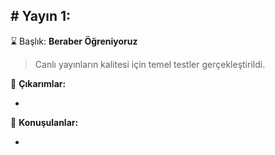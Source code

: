 # Yayın 1:
---

:hourglass: Başlık: **Beraber Öğreniyoruz**

> Canlı yayınların kalitesi için temel testler gerçekleştirildi.

:dizzy: **Çıkarımlar:**

-

:mega: **Konuşulanlar:**

-
